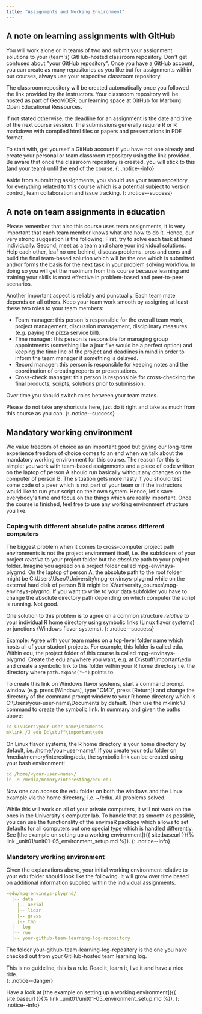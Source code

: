 ```yaml
---
title: "Assignments and Working Environment"
---
```


## A note on learning assignments with GitHub

You will work alone or in teams of two and submit your assignment solutions to your (team's) GitHub-hosted classroom repository. Don't get confused about "your GitHub repository". Once you have a GitHub account, you can create as many repositories as you like but for assignments within our courses, always use your respective classroom repository.

The classroom repository will be created automatically once you followed the link provided by the instructors. Your classroom repository will be hosted as part of GeoMOER, our learning space at GitHub for Marburg Open Educational Ressources.

If not stated otherwise, the deadline for an assignment is the date and time of the next course session. The submissions generally require R or R markdown with compiled html files or papers and presentations in PDF format.

To start with, get yourself a GitHub account if you have not one already and create your personal or team classroom repository using the link provided. Be aware that once the classroom repository is created, you will stick to this (and your team) until the end of the course.
{: .notice--info}

Aside from submitting assignments, you should use your team repository for everything related to this course which is a potential subject to version control, team collaboration and issue tracking.
{: .notice--success}



## A note on team assignments in education
Please remember that also this course uses team assignments, it is very important that each team member knows what and how to do it. Hence, our very strong suggestion is the following: First, try to solve each task at hand individually. Second, meet as a team and share your individual solutions. Help each other, leaf no one behind, discuss problems, pros and cons and build the final team-based solution which will be the one which is submitted and/or forms the basis for the next task in your problem solving workflow. In doing so you will get the maximum from this course because learning and training your skills is most effective in problem-based and peer-to-peer scenarios.

Another important aspect is reliably and punctually. Each team mate depends on all others. Keep your team work smooth by assigning at least these two roles to your team members:
  
  * Team manager: this person is responsible for the overall team work, project management, discussion management, disciplinary measures (e.g. paying the pizza service bill).
  * Time manager: this person is responsible for managing group appointments (something like a jour fixe would be a perfect option) and keeping the time line of the project and deadlines in mind in order to inform the team manager if something is delayed.
  * Record manager: this person is responsible for keeping notes and the coordination of creating reports or presentations.
  * Cross-check manager: this person is responsible for cross-checking the final products, scripts, solutions prior to submission.

Over time you should switch roles between your team mates.

Please do not take any shortcuts here, just do it right and take as much from this course as you can.
{: .notice--success}


## Mandatory working environment
We value freedom of choice as an important good but giving our long-term experience freedom of choice comes to an end when we talk about the mandatory working environment for this course. The reason for this is simple: you work with team-based assignments and a piece of code written on the laptop of person A should run basically without any changes on the computer of person B. The situation gets more nasty if you should test some code of a peer which is not part of your team or if the instructors would like to run your script on their own system. Hence, let's save everybody's time and focus on the things which are really important. Once the course is finished, feel free to use any working environment structure you like.

### Coping with different absolute paths across different computers
The biggest problem when it comes to cross-computer project path environments is not the project environment itself, i.e. the subfolders of your project *relative* to your project folder but the *absolute* path to your project folder. Imagine you agreed on a project folder called mpg-envinsys-plygrnd. On the laptop of person A, the absolute path to the root folder might be C:\Users\UserA\University\mpg-envinsys-plygrnd while on the external hard disk of person B it might be X:\university_courses\mpg-envinsys-plygrnd. If you want to write to your data subfolder you have to change the absolute directory path depending on which computer the script is running. Not good.

One solution to this problem is to agree on a common structure *relative* to your individual R home directory using symbolic links (Linux flavor systems) or junctions (Windows flavor systems).
{: .notice--success}

Example: Agree with your team mates on a top-level folder name which hosts all of your student projects. For example, this folder is called edu. Within edu, the project folder of this course is called mpg-envinsys-plygrnd. Create the edu anywhere you want, e.g. at D:\stuff\important\edu and create a symbolic link to this folder within your R home directory i.e. the directory where `path.expand("~")` points to.

To create this link on Windows flavor systems, start a command prompt window (e.g. press [Windows], type "CMD", press [Return]) and change the directory of the command prompt window to your R home directory which is C:\Users\your-user-name\Documents by default. Then use the mklink \J command to create the symbolic link. In summary and given the paths above:

```yaml
cd C:\Users\your-user-name\Documents
mklink /J edu D:\stuff\important\edu
```

On Linux flavor systems, the R home directory is your home directory by default, i.e. /home/your-user-name/. If you create your edu folder on /media/memory/interesting/edu, the symbolic link can be created using your bash environment:
```yaml
cd /home/<your-user-name>/
ln -s /media/memory/interesting/edu edu
```
Now one can access the edu folder on both the windows and the Linux example via the home directory, i.e. ~/edu/. All problems solved.


While this will work on all of your private computers, it will not work on the ones in the University's computer lab. To handle that as smooth as possible, you can use the functionality of the envimaR package which allows to set defaults for all computers but one special type which is handled differently. See [the example on setting up a working environment]({{ site.baseurl }}{% link _unit01/unit01-05_environment_setup.md %}).
{: .notice--info}

### Mandatory working environment
Given the explanations above, your initial working environment relative to your edu folder should look like the following. It will grow over time based on additional information supplied within the individual assignments. 
```yaml
~edu/mpg-envinsys-plygrnd/
  |-- data
    |-- aerial
    |-- lidar
    |-- grass
    |-- tmp
  |-- log
  |-- run
  |-- your-github-team-learning-log-repository
```
The folder your-github-team-learning-log-repository is the one you have checked out from your GitHub-hosted team learning log.

This is no guideline, this is a rule. Read it, learn it, live it and have a nice ride.  
{: .notice--danger}

Have a look at [the example on setting up a working environment]({{ site.baseurl }}{% link _unit01/unit01-05_environment_setup.md %}).
{: .notice--info}


